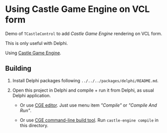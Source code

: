 # Using Castle Game Engine on VCL form

Demo of `TCastleControl` to add _Castle Game Engine_ rendering on VCL form.

This is only useful with Delphi.

Using [Castle Game Engine](https://castle-engine.io/).

## Building

1. Install Delphi packages following `../../../packages/delphi/README.md`.

2. Open this project in Delphi and compile + run it from Delphi, as usual Delphi application.

    - Or use [CGE editor](https://castle-engine.io/manual_editor.php). Just use menu item _"Compile"_ or _"Compile And Run"_.

    - Or use [CGE command-line build tool](https://castle-engine.io/build_tool). Run `castle-engine compile` in this directory.
